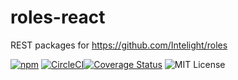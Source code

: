 # roles-react

REST packages for https://github.com/Intelight/roles

[![npm](https://img.shields.io/npm/v/roles-react.svg)](https://www.npmjs.com/package/roles-react) [![CircleCI](https://circleci.com/gh/Intelight/roles-react.svg?style=svg)](https://circleci.com/gh/Intelight/roles-react)[![Coverage Status](https://coveralls.io/repos/github/intelight/roles-react/badge.svg?branch=master)](https://coveralls.io/github/intelight/roles-react?branch=master) ![MIT License](https://img.shields.io/badge/license-MIT-blue.svg)
